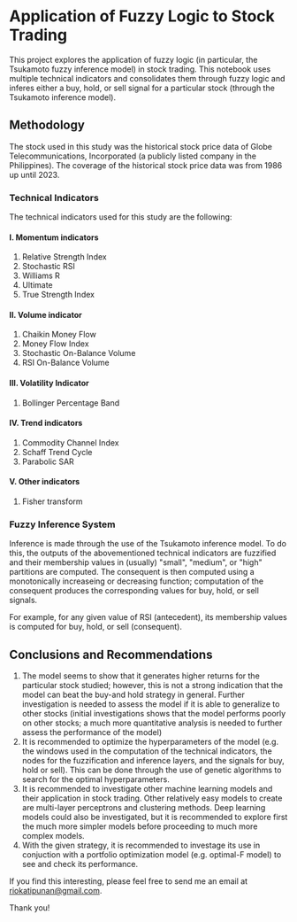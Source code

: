 # Application of Fuzzy Logic to Stock Trading

This project explores the application of fuzzy logic (in particular, the Tsukamoto fuzzy inference model) in stock trading. This notebook uses multiple technical indicators and consolidates them through fuzzy logic and inferes either a buy, hold, or sell signal for a particular stock (through the Tsukamoto inference model).

## Methodology

The stock used in this study was the historical stock price data of Globe Telecommunications, Incorporated (a publicly listed company in the Philippines). The coverage of the historical stock price data was from 1986 up until 2023.

### Technical Indicators

The technical indicators used for this study are the following:

#### I. Momentum indicators
1. Relative Strength Index
2. Stochastic RSI
3. Williams R
4. Ultimate
5. True Strength Index

#### II. Volume indicator

1. Chaikin Money Flow
2. Money Flow Index
3. Stochastic On-Balance Volume
4. RSI On-Balance Volume

#### III. Volatility Indicator

1. Bollinger Percentage Band

#### IV. Trend indicators

1. Commodity Channel Index
2. Schaff Trend Cycle
3. Parabolic SAR

#### V. Other indicators

1. Fisher transform

### Fuzzy Inference System

Inference is made through the use of the Tsukamoto inference model. To do this, the outputs of the abovementioned technical indicators are fuzzified and their membership values in (usually) "small", "medium", or "high" partitions are computed. The consequent is then computed using a monotonically increaseing or decreasing function; computation of the consequent produces the corresponding values for buy, hold, or sell signals. 

For example, for any given value of RSI (antecedent), its membership values is computed for buy, hold, or sell (consequent). 

## Conclusions and Recommendations
1. The model seems to show that it generates higher returns for the particular stock studied; however, this is not a strong indication that the model can beat the buy-and hold strategy in general. Further investigation is needed to assess the model if it is able to generalize to other stocks (initial investigations shows that the model performs poorly on other stocks; a much more quantitative analysis is needed to further assess the performance of the model)
2. It is recommended to optimize the hyperparameters of the model (e.g. the windows used in the computation of the technical indicators, the nodes for the fuzzification and inference layers, and the signals for buy, hold or sell). This can be done through the use of genetic algorithms to search for the optimal hyperparameters. 
3. It is recommended to investigate other machine learning models and their application in stock trading. Other relatively easy models to create are multi-layer perceptrons and clustering methods. Deep learning models could also be investigated, but it is recommended to explore first the much more simpler models before proceeding to much more complex models.
4. With the given strategy, it is recommended to investage its use in conjuction with a portfolio optimization model (e.g. optimal-F model) to see and check its performance.

If you find this interesting, please feel free to send me an email at riokatipunan@gmail.com.

Thank you!
